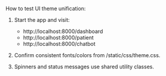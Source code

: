 How to test UI theme unification:

1) Start the app and visit:
   - http://localhost:8000/dashboard
   - http://localhost:8000/patient
   - http://localhost:8000/chatbot

2) Confirm consistent fonts/colors from /static/css/theme.css.
3) Spinners and status messages use shared utility classes.
